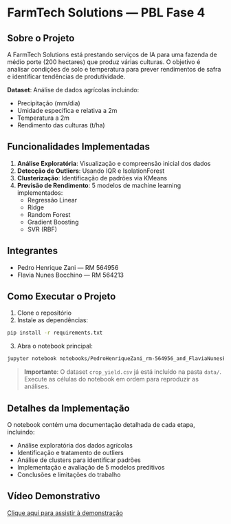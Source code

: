 # FarmTech Solutions — PBL Fase 4

## Sobre o Projeto
A FarmTech Solutions está prestando serviços de IA para uma fazenda de médio porte (200 hectares) que produz várias culturas. O objetivo é analisar condições de solo e temperatura para prever rendimentos de safra e identificar tendências de produtividade.

**Dataset**: Análise de dados agrícolas incluindo:
- Precipitação (mm/dia)
- Umidade específica e relativa a 2m
- Temperatura a 2m
- Rendimento das culturas (t/ha)

## Funcionalidades Implementadas
1. **Análise Exploratória**: Visualização e compreensão inicial dos dados
2. **Detecção de Outliers**: Usando IQR e IsolationForest
3. **Clusterização**: Identificação de padrões via KMeans
4. **Previsão de Rendimento**: 5 modelos de machine learning implementados:
   - Regressão Linear
   - Ridge
   - Random Forest
   - Gradient Boosting
   - SVR (RBF)

## Integrantes
- Pedro Henrique Zani — RM 564956
- Flavia Nunes Bocchino — RM 564213

## Como Executar o Projeto

1. Clone o repositório
2. Instale as dependências:
```bash
pip install -r requirements.txt
```
3. Abra o notebook principal:
```bash
jupyter notebook notebooks/PedroHenriqueZani_rm-564956_and_FlaviaNunesBocchino_rm-564213_pbl_fase4.ipynb
```

> **Importante**: O dataset `crop_yield.csv` já está incluído na pasta `data/`. Execute as células do notebook em ordem para reproduzir as análises.

## Detalhes da Implementação
O notebook contém uma documentação detalhada de cada etapa, incluindo:
- Análise exploratória dos dados agrícolas
- Identificação e tratamento de outliers
- Análise de clusters para identificar padrões
- Implementação e avaliação de 5 modelos preditivos
- Conclusões e limitações do trabalho

## Vídeo Demonstrativo
[Clique aqui para assistir à demonstração](https://youtu.be/51HRzj52Fgw)
